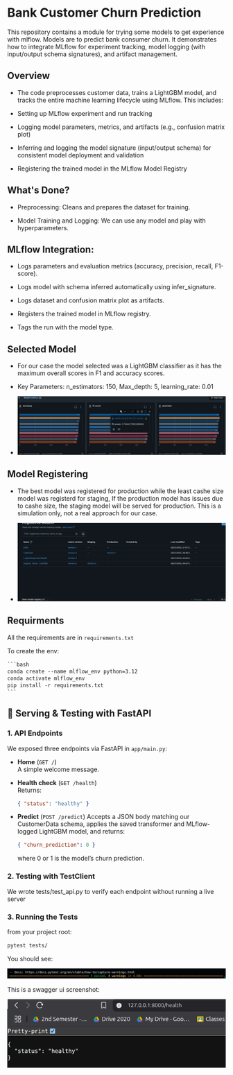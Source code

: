 # Bank Customer Churn Prediction

This repository contains a module for trying some models to get experience with mlflow. Models are to predict bank consumer churn. It demonstrates how to integrate MLflow for experiment tracking, model logging (with input/output schema signatures), and artifact management.

## Overview

- The code preprocesses customer data, trains a LightGBM model, and tracks the entire machine learning lifecycle using MLflow. This includes:

- Setting up MLflow experiment and run tracking

- Logging model parameters, metrics, and artifacts (e.g., confusion matrix plot)

- Inferring and logging the model signature (input/output schema) for consistent model deployment and validation

- Registering the trained model in the MLflow Model Registry

## What's Done?

- Preprocessing: Cleans and prepares the dataset for training.

- Model Training and Logging: We can use any model and play with hyperparameters.

## MLflow Integration:

- Logs parameters and evaluation metrics (accuracy, precision, recall, F1-score).

- Logs model with schema inferred automatically using infer_signature.

- Logs dataset and confusion matrix plot as artifacts.

- Registers the trained model in MLflow registry.

- Tags the run with the model type.

## Selected Model

- For our case the model selected was a LightGBM classifier as it has the maximum overall scores in F1 and accuracy scores.
- Key Parameters: n_estimators: 150, Max_depth: 5, learning_rate: 0.01

- ![Best Model:](misc/Scores.png)

## Model Registering

- The best model was registered for production while the least cashe size model was registerd for staging, If the production model has issues due to cashe size, the staging model will be served for production. This is a simulation only, not a real approach for our case.

- ![alt text](<Screenshot from 2025-05-21 09-44-07.png>)

## Requirments

All the requirements are in `requirements.txt`

To create the env:

    ```bash
    conda create --name mlflow_env python=3.12
    conda activate mlflow_env
    pip install -r requirements.txt
    ```

## 🚀 Serving & Testing with FastAPI

### 1. API Endpoints

We exposed three endpoints via FastAPI in `app/main.py`:

- **Home** (`GET /`)  
  A simple welcome message.
- **Health check** (`GET /health`)  
  Returns:

  ```json
  { "status": "healthy" }
  ```

- **Predict** (`POST /predict`)
  Accepts a JSON body matching our CustomerData schema, applies the saved transformer and MLflow-logged LightGBM model, and returns:

  ```json
  { "churn_prediction": 0 }
  ```

  where 0 or 1 is the model’s churn prediction.

### 2. Testing with TestClient

We wrote tests/test_api.py to verify each endpoint without running a live server

### 3. Running the Tests

  from your project root:

  ```bash
  pytest tests/
  ```

  You should see:
  
  ![alt text](misc/image-1.png)
  
  This is a swagger ui screenshot:

  ![alt text](misc/swaggerui.png)